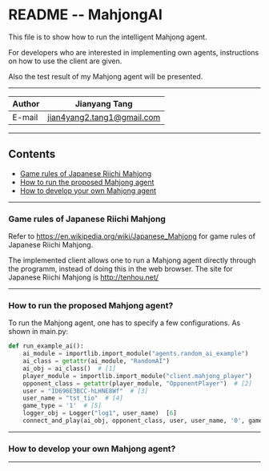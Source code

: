 # README -- MahjongAI
This file is to show how to run the intelligent Mahjong agent.

For developers who are interested in implementing own agents, instructions on how to use the client are given.

Also the test result of my Mahjong agent will be presented.

****

|Author|Jianyang Tang|
|---|---
|E-mail|jian4yang2.tang1@gmail.com

****

## Contents
* [Game rules of Japanese Riichi Mahjong](#rules)
* [How to run the proposed Mahjong agent](#run)
* [How to develop your own Mahjong agent](#dev)
***

### <a name="rules"></a>Game rules of Japanese Riichi Mahjong
Refer to https://en.wikipedia.org/wiki/Japanese_Mahjong for game rules of Japanese Riichi Mahjong. 

The implemented client allows one to run a Mahjong agent directly through the programm, instead of doing this in the web browser. The site for Japanese Riichi Mahjong is http://tenhou.net/
***

### <a name="run"></a>How to run the proposed Mahjong agent?
To run the Mahjong agent, one has to specify a few configurations. As shown in main.py:
```python
def run_example_ai():
    ai_module = importlib.import_module("agents.random_ai_example")
    ai_class = getattr(ai_module, "RandomAI")
    ai_obj = ai_class()  # [1]
    player_module = importlib.import_module("client.mahjong_player")
    opponent_class = getattr(player_module, "OpponentPlayer")  # [2]
    user = "ID696E3BCC-hLHNE8Wf"  # [3]
    user_name = "tst_tio"  # [4]
    game_type = '1'  # [5]
    logger_obj = Logger("log1", user_name)  [6]
    connect_and_play(ai_obj, opponent_class, user, user_name, '0', game_type, logger_obj)  # play one game
```

***

### <a name="dev"></a>How to develop your own Mahjong agent?

***
